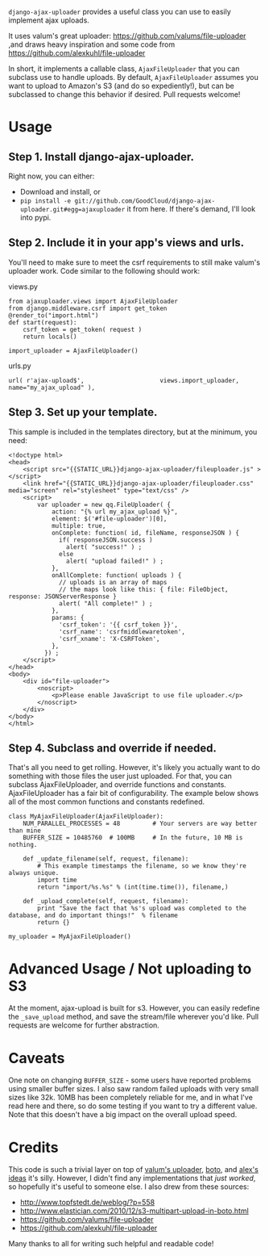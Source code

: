 `django-ajax-uploader` provides a useful class you can use to easily implement ajax uploads.

It uses valum's great uploader: https://github.com/valums/file-uploader ,and draws heavy inspiration and some code from https://github.com/alexkuhl/file-uploader

In short, it implements a callable class, `AjaxFileUploader` that you can subclass use to handle uploads.  By default, `AjaxFileUploader` assumes you want to upload to Amazon's S3 (and do so expediently!), but can be subclassed to change this behavior if desired.  Pull requests welcome! 

Usage
=====
Step 1. Install django-ajax-uploader. 
-------------------------------------
Right now, you can either:

-	Download and install, or
-	`pip install -e git://github.com/GoodCloud/django-ajax-uploader.git#egg=ajaxuploader`  it from here. If there's demand, I'll look into pypi. 

Step 2. Include it in your app's views and urls.
------------------------------------------------
You'll need to make sure to meet the csrf requirements to still make valum's uploader work.  Code similar to the following should work:

views.py

	from ajaxuploader.views import AjaxFileUploader
	from django.middleware.csrf import get_token
	@render_to("import.html")
	def start(request):
	    csrf_token = get_token( request )
	    return locals()

	import_uploader = AjaxFileUploader()


urls.py 

	url( r'ajax-upload$',                     views.import_uploader,             name="my_ajax_upload" ),

Step 3. Set up your template.
-----------------------------
This sample is included in the templates directory, but at the minimum, you need:

	<!doctype html> 
	<head>
		<script src="{{STATIC_URL}}django-ajax-uploader/fileuploader.js" ></script>
		<link href="{{STATIC_URL}}django-ajax-uploader/fileuploader.css" media="screen" rel="stylesheet" type="text/css" />
		<script>
			var uploader = new qq.FileUploader( {
			    action: "{% url my_ajax_upload %}",
			    element: $('#file-uploader')[0],
			    multiple: true,
			    onComplete: function( id, fileName, responseJSON ) {
			      if( responseJSON.success )
			        alert( "success!" ) ;
			      else
			        alert( "upload failed!" ) ;
			    },
			    onAllComplete: function( uploads ) {
			      // uploads is an array of maps
			      // the maps look like this: { file: FileObject, response: JSONServerResponse }
			      alert( "All complete!" ) ;
			    },
			    params: {
			      'csrf_token': '{{ csrf_token }}',
			      'csrf_name': 'csrfmiddlewaretoken',
			      'csrf_xname': 'X-CSRFToken',
			    },
			  }) ;
		</script>
	</head>
	<body>
		<div id="file-uploader">       
		    <noscript>          
		        <p>Please enable JavaScript to use file uploader.</p>
		    </noscript>         
		</div>
	</body>
	</html>

Step 4. Subclass and override if needed.
----------------------------------------
That's all you need to get rolling. However, it's likely you actually want to do something with those files the user just uploaded. For that, you can subclass AjaxFileUploader, and override functions and constants.  AjaxFileUploader has a fair bit of configurability.  The example below shows all of the most common functions and constants redefined.

	class MyAjaxFileUploader(AjaxFileUploader):
		NUM_PARALLEL_PROCESSES = 48   		# Your servers are way better than mine
	    BUFFER_SIZE = 10485760  # 100MB		# In the future, 10 MB is nothing. 

	    def _update_filename(self, request, filename):
	    	# This example timestamps the filename, so we know they're always unique.
	        import time
	        return "import/%s.%s" % (int(time.time()), filename,)

	    def _upload_complete(self, request, filename):
	        print "Save the fact that %s's upload was completed to the database, and do important things!"  % filename
	        return {}

	my_uploader = MyAjaxFileUploader()


Advanced Usage / Not uploading to S3
====================================
At the moment, ajax-upload is built for s3.  However, you can easily redefine the `_save_upload` method, and save the stream/file wherever you'd like.  Pull requests are welcome for further abstraction.


Caveats
=======
One note on changing `BUFFER_SIZE` - some users have reported problems using smaller buffer sizes.  I also saw random failed uploads with very small sizes like 32k.  10MB has been completely reliable for me, and in what I've read here and there, so do some testing if you want to try a different value.  Note that this doesn't have a big impact on the overall upload speed.


Credits
=======
This code is such a trivial layer on top of [valum's uploader](http://valums.com/ajax-upload/), [boto](https://github.com/boto/boto), and [alex's ideas](http://kuhlit.blogspot.com/2011/04/ajax-file-uploads-and-csrf-in-django-13.html) it's silly.  However, I didn't find any implementations that *just worked*, so hopefully it's useful to someone else.  I also drew from these sources:

* http://www.topfstedt.de/weblog/?p=558
* http://www.elastician.com/2010/12/s3-multipart-upload-in-boto.html
* https://github.com/valums/file-uploader
* https://github.com/alexkuhl/file-uploader

Many thanks to all for writing such helpful and readable code!
